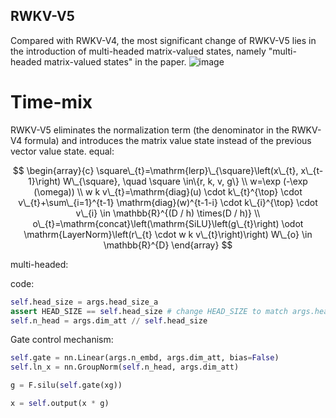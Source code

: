 ## RWKV-V5
Compared with RWKV-V4, the most significant change of RWKV-V5 lies in the introduction of multi-headed matrix-valued states, namely "multi-headed matrix-valued states" in the paper.
![image](https://rwkv.cn/_next/image?url=%2F_next%2Fstatic%2Fmedia%2Frwkv-5-6-architecture.eb7a9d99.png&w=3840&q=75)
# Time-mix
RWKV-V5 eliminates the normalization term (the denominator in the RWKV-V4 formula) and introduces the matrix value state instead of the previous vector value state.
equal:

$$
\begin{array}{c}
\square\_{t}=\mathrm{lerp}\_{\square}\left(x\_{t}, x\_{t-1}\right) W\_{\square}, \quad \square \in\{r, k, v, g\} \\
w=\exp (-\exp (\omega)) \\
w k v\_{t}=\mathrm{diag}(u) \cdot k\_{t}^{\top} \cdot v\_{t}+\sum\_{i=1}^{t-1} \mathrm{diag}(w)^{t-1-i} \cdot k\_{i}^{\top} \cdot v\_{i} \in \mathbb{R}^{(D / h) \times(D / h)} \\
o\_{t}=\mathrm{concat}\left(\mathrm{SiLU}\left(g\_{t}\right) \odot \mathrm{LayerNorm}\left(r\_{t} \cdot w k v\_{t}\right)\right) W\_{o} \in \mathbb{R}^{D}
\end{array}
$$

multi-headed:

code:
```python
self.head_size = args.head_size_a
assert HEAD_SIZE == self.head_size # change HEAD_SIZE to match args.head_size_a
self.n_head = args.dim_att // self.head_size
```

Gate control mechanism:
```python
self.gate = nn.Linear(args.n_embd, args.dim_att, bias=False)
self.ln_x = nn.GroupNorm(self.n_head, args.dim_att)

g = F.silu(self.gate(xg))

x = self.output(x * g)
```

